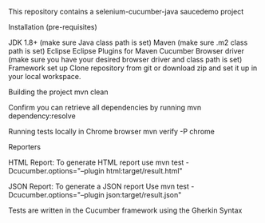 This repository contains a selenium-cucumber-java saucedemo project

Installation (pre-requisites)

JDK 1.8+ (make sure Java class path is set)
Maven (make sure .m2 class path is set)
Eclipse
Eclipse Plugins for
Maven
Cucumber
Browser driver (make sure you have your desired browser driver and class path is set)
Framework set up
Clone repository from git or download zip and set it up in your local workspace.


Building the project
mvn clean 

Confirm you can retrieve all dependencies by running
 mvn dependency:resolve

Running tests locally in Chrome browser
mvn verify -P chrome


Reporters

HTML Report:
To generate HTML report use mvn test -Dcucumber.options="–plugin html:target/result.html"

JSON Report:
To generate a JSON report Use mvn test -Dcucumber.options="–plugin json:target/result.json"

Tests are written in the Cucumber framework using the Gherkin Syntax




